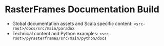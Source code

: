 # RasterFrames Documentation Build

* Global documentation assets and Scala specific content: `<src-root>/docs/src/main/paradox`
* Technical content and Python examples: `<src-root>/pyrasterframes/src/main/python/docs`